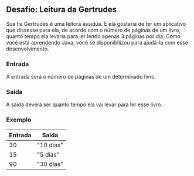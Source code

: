 ## Desafio: Leitura da Gertrudes

Sua tia Gertrudes é uma leitora assídua. E ela gostaria de ter um aplicativo que dissesse para ela, de acordo com o número de páginas de um livro, quanto tempo ela levaria para ler lendo apenas 3 páginas por dia. Como você está aprendendo Java, você se disponibilizou para ajudá-la com esse desenvolvimento.
### Entrada

A entrada será o número de páginas de um determinado livro.
### Saída

A saída deverá ser quanto tempo ela vai levar para ler esse livro.
### Exemplo

Entrada | Saída
------- | ------
  30    | "10 dias"
  15    | "5 dias"
  90    | "30 dias"
